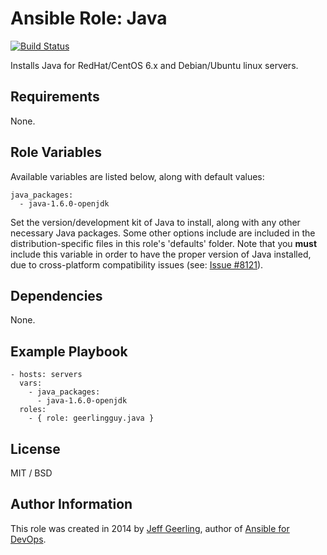 # Ansible Role: Java

[![Build Status](https://travis-ci.org/geerlingguy/ansible-role-java.svg?branch=master)](https://travis-ci.org/geerlingguy/ansible-role-java)

Installs Java for RedHat/CentOS 6.x and Debian/Ubuntu linux servers.

## Requirements

None.

## Role Variables

Available variables are listed below, along with default values:

    java_packages:
      - java-1.6.0-openjdk

Set the version/development kit of Java to install, along with any other necessary Java packages. Some other options include are included in the distribution-specific files in this role's 'defaults' folder. Note that you **must** include this variable in order to have the proper version of Java installed, due to cross-platform compatibility issues (see: [Issue #8121](https://github.com/ansible/ansible/issues/8121)).

## Dependencies

None.

## Example Playbook

    - hosts: servers
      vars:
        - java_packages:
          - java-1.6.0-openjdk
      roles:
        - { role: geerlingguy.java }

## License

MIT / BSD

## Author Information

This role was created in 2014 by [Jeff Geerling](http://jeffgeerling.com/), author of [Ansible for DevOps](http://ansiblefordevops.com/).
